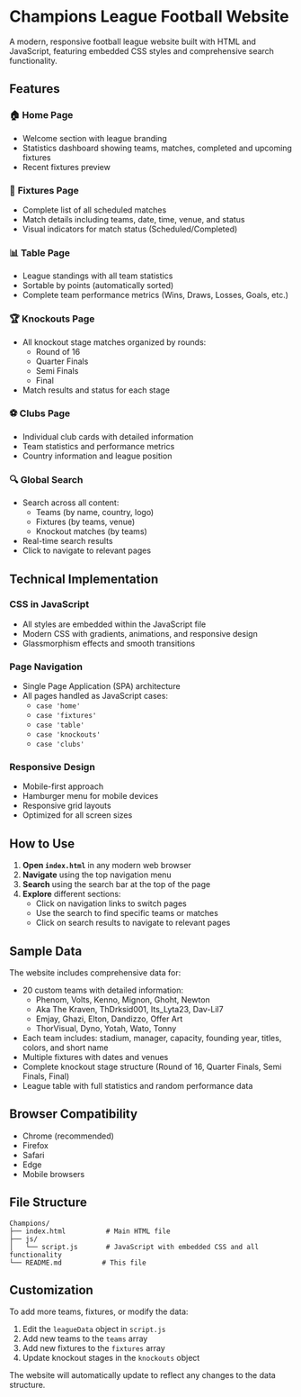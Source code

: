 # Champions League Football Website

A modern, responsive football league website built with HTML and JavaScript, featuring embedded CSS styles and comprehensive search functionality.

## Features

### 🏠 **Home Page**
- Welcome section with league branding
- Statistics dashboard showing teams, matches, completed and upcoming fixtures
- Recent fixtures preview

### 📅 **Fixtures Page**
- Complete list of all scheduled matches
- Match details including teams, date, time, venue, and status
- Visual indicators for match status (Scheduled/Completed)

### 📊 **Table Page**
- League standings with all team statistics
- Sortable by points (automatically sorted)
- Complete team performance metrics (Wins, Draws, Losses, Goals, etc.)

### 🏆 **Knockouts Page**
- All knockout stage matches organized by rounds:
  - Round of 16
  - Quarter Finals
  - Semi Finals
  - Final
- Match results and status for each stage

### ⚽ **Clubs Page**
- Individual club cards with detailed information
- Team statistics and performance metrics
- Country information and league position

### 🔍 **Global Search**
- Search across all content:
  - Teams (by name, country, logo)
  - Fixtures (by teams, venue)
  - Knockout matches (by teams)
- Real-time search results
- Click to navigate to relevant pages

## Technical Implementation

### CSS in JavaScript
- All styles are embedded within the JavaScript file
- Modern CSS with gradients, animations, and responsive design
- Glassmorphism effects and smooth transitions

### Page Navigation
- Single Page Application (SPA) architecture
- All pages handled as JavaScript cases:
  - `case 'home'`
  - `case 'fixtures'`
  - `case 'table'`
  - `case 'knockouts'`
  - `case 'clubs'`

### Responsive Design
- Mobile-first approach
- Hamburger menu for mobile devices
- Responsive grid layouts
- Optimized for all screen sizes

## How to Use

1. **Open `index.html`** in any modern web browser
2. **Navigate** using the top navigation menu
3. **Search** using the search bar at the top of the page
4. **Explore** different sections:
   - Click on navigation links to switch pages
   - Use the search to find specific teams or matches
   - Click on search results to navigate to relevant pages

## Sample Data

The website includes comprehensive data for:
- 20 custom teams with detailed information:
  - Phenom, Volts, Kenno, Mignon, Ghoht, Newton
  - Aka The Kraven, ThDrksid001, Its_Lyta23, Dav-Lil7
  - Emjay, Ghazi, Elton, Dandizzo, Offer Art
  - ThorVisual, Dyno, Yotah, Wato, Tonny
- Each team includes: stadium, manager, capacity, founding year, titles, colors, and short name
- Multiple fixtures with dates and venues
- Complete knockout stage structure (Round of 16, Quarter Finals, Semi Finals, Final)
- League table with full statistics and random performance data

## Browser Compatibility

- Chrome (recommended)
- Firefox
- Safari
- Edge
- Mobile browsers

## File Structure

```
Champions/
├── index.html          # Main HTML file
├── js/
│   └── script.js       # JavaScript with embedded CSS and all functionality
└── README.md          # This file
```

## Customization

To add more teams, fixtures, or modify the data:
1. Edit the `leagueData` object in `script.js`
2. Add new teams to the `teams` array
3. Add new fixtures to the `fixtures` array
4. Update knockout stages in the `knockouts` object

The website will automatically update to reflect any changes to the data structure.
